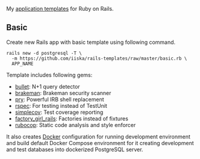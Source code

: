 My [application templates][rails-templates-guide] for Ruby on Rails.

[rails-templates-guide]: http://guides.rubyonrails.org/rails_application_templates.html

Basic
-----

Create new Rails app with basic template using following command.

    rails new -d postgresql -T \
      -m https://github.com/iiska/rails-templates/raw/master/basic.rb \
      APP_NAME

Template includes following gems:

- [bullet][bullet-site]: N+1 query detector
- [brakeman][brakeman-site]: Brakeman security scanner
- [pry][pry-site]: Powerful IRB shell replacement
- [rspec][rspec-site]: For testing instead of TestUnit
- [simplecov][simplecov-site]: Test coverage reporting
- [factory_girl_rails][factory-girl-site]: Factories instead of fixtures
- [rubocop][rubocop-site]: Static code analysis and style enforcer

[bullet-site]: https://github.com/flyerhzm/bullet
[brakeman-site]: http://brakemanscanner.org/
[rspec-site]: http://rspec.info/
[simplecov-site]: https://github.com/colszowka/simplecov
[factory-girl-site]: https://github.com/thoughtbot/factory_girl_rails
[pry-site]: http://pryrepl.org/
[rubocop-site]: https://github.com/bbatsov/rubocop

It also creates [Docker][docker] configuration for running development environment and
build default Docker Compose environment for it creating development and test
databases into dockerized PostgreSQL server.

[docker]: http://docker.io
